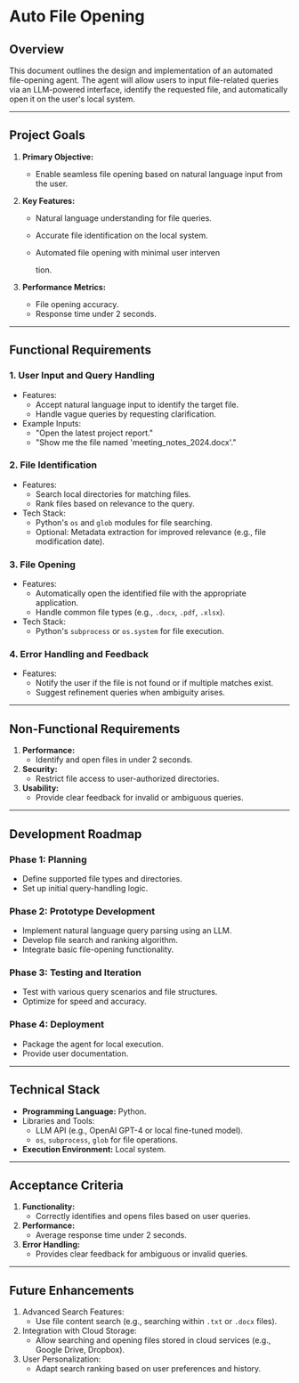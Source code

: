 # Auto File Opening



## **Overview**

This document outlines the design and implementation of an automated file-opening agent. The agent will allow users to input file-related queries via an LLM-powered interface, identify the requested file, and automatically open it on the user's local system.

------

## **Project Goals**

1. **Primary Objective:**

   - Enable seamless file opening based on natural language input from the user.

2. **Key Features:**

   - Natural language understanding for file queries.

   - Accurate file identification on the local system.

   - Automated file opening with minimal user interven

     tion.

3. **Performance Metrics:**

   - File opening accuracy.
   - Response time under 2 seconds.

------

## **Functional Requirements**

### **1. User Input and Query Handling**

- Features:
  - Accept natural language input to identify the target file.
  - Handle vague queries by requesting clarification.
- Example Inputs:
  - "Open the latest project report."
  - "Show me the file named 'meeting_notes_2024.docx'."

### **2. File Identification**

- Features:
  - Search local directories for matching files.
  - Rank files based on relevance to the query.
- Tech Stack:
  - Python's `os` and `glob` modules for file searching.
  - Optional: Metadata extraction for improved relevance (e.g., file modification date).

### **3. File Opening**

- Features:
  - Automatically open the identified file with the appropriate application.
  - Handle common file types (e.g., `.docx`, `.pdf`, `.xlsx`).
- Tech Stack:
  - Python's `subprocess` or `os.system` for file execution.

### **4. Error Handling and Feedback**

- Features:
  - Notify the user if the file is not found or if multiple matches exist.
  - Suggest refinement queries when ambiguity arises.

------

## **Non-Functional Requirements**

1. **Performance:**
   - Identify and open files in under 2 seconds.
2. **Security:**
   - Restrict file access to user-authorized directories.
3. **Usability:**
   - Provide clear feedback for invalid or ambiguous queries.

------

## **Development Roadmap**

### **Phase 1: Planning**

- Define supported file types and directories.
- Set up initial query-handling logic.

### **Phase 2: Prototype Development**

- Implement natural language query parsing using an LLM.
- Develop file search and ranking algorithm.
- Integrate basic file-opening functionality.

### **Phase 3: Testing and Iteration**

- Test with various query scenarios and file structures.
- Optimize for speed and accuracy.

### **Phase 4: Deployment**

- Package the agent for local execution.
- Provide user documentation.

------

## **Technical Stack**

- **Programming Language:** Python.
- Libraries and Tools:
  - LLM API (e.g., OpenAI GPT-4 or local fine-tuned model).
  - `os`, `subprocess`, `glob` for file operations.
- **Execution Environment:** Local system.

------

## **Acceptance Criteria**

1. **Functionality:**
   - Correctly identifies and opens files based on user queries.
2. **Performance:**
   - Average response time under 2 seconds.
3. **Error Handling:**
   - Provides clear feedback for ambiguous or invalid queries.

------

## **Future Enhancements**

1. Advanced Search Features:
   - Use file content search (e.g., searching within `.txt` or `.docx` files).
2. Integration with Cloud Storage:
   - Allow searching and opening files stored in cloud services (e.g., Google Drive, Dropbox).
3. User Personalization:
   - Adapt search ranking based on user preferences and history.